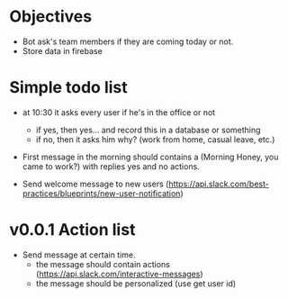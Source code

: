 # Objectives

* Bot ask's team members if they are coming today or not.
* Store data in firebase

# Simple todo list

* at 10:30 it asks every user if he's in the office or not

   * if yes, then yes... and record this in a database or something
   * if no, then it asks him why? (work from home, casual leave, etc.)

* First message in the morning should contains a (Morning Honey, you came to work?) with replies yes and no actions.

* Send welcome message to new users (https://api.slack.com/best-practices/blueprints/new-user-notification)

# v0.0.1 Action list

* Send message at certain time.
   * the message should contain actions (https://api.slack.com/interactive-messages)
   * the message should be personalized (use get user id)
